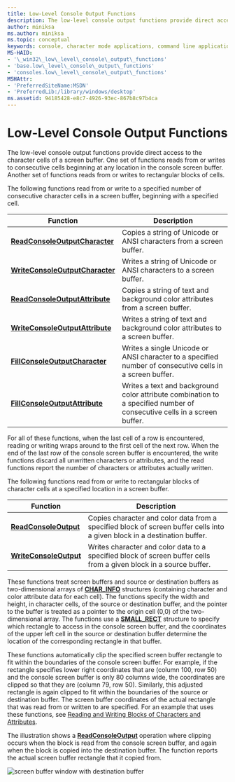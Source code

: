 ```yaml
---
title: Low-Level Console Output Functions
description: The low-level console output functions provide direct access to the character cells of a screen buffer.
author: miniksa
ms.author: miniksa
ms.topic: conceptual
keywords: console, character mode applications, command line applications, terminal applications, console api
MS-HAID:
- '\_win32\_low\_level\_console\_output\_functions'
- 'base.low\_level\_console\_output\_functions'
- 'consoles.low\_level\_console\_output\_functions'
MSHAttr:
- 'PreferredSiteName:MSDN'
- 'PreferredLib:/library/windows/desktop'
ms.assetid: 94185428-e8c7-4926-93ec-867b8c97b4ca
---
```


# Low-Level Console Output Functions


The low-level console output functions provide direct access to the character cells of a screen buffer. One set of functions reads from or writes to consecutive cells beginning at any location in the console screen buffer. Another set of functions reads from or writes to rectangular blocks of cells.

The following functions read from or write to a specified number of consecutive character cells in a screen buffer, beginning with a specified cell.


| Function                                                           | Description                                                                                                             |
|--------------------------------------------------------------------|-------------------------------------------------------------------------------------------------------------------------|
| [**ReadConsoleOutputCharacter**](readconsoleoutputcharacter.md)   | Copies a string of Unicode or ANSI characters from a screen buffer.                                                     |
| [**WriteConsoleOutputCharacter**](writeconsoleoutputcharacter.md) | Writes a string of Unicode or ANSI characters to a screen buffer.                                                       |
| [**ReadConsoleOutputAttribute**](readconsoleoutputattribute.md)   | Copies a string of text and background color attributes from a screen buffer.                                           |
| [**WriteConsoleOutputAttribute**](writeconsoleoutputattribute.md) | Writes a string of text and background color attributes to a screen buffer.                                             |
| [**FillConsoleOutputCharacter**](fillconsoleoutputcharacter.md)   | Writes a single Unicode or ANSI character to a specified number of consecutive cells in a screen buffer.                |
| [**FillConsoleOutputAttribute**](fillconsoleoutputattribute.md)   | Writes a text and background color attribute combination to a specified number of consecutive cells in a screen buffer. |


For all of these functions, when the last cell of a row is encountered, reading or writing wraps around to the first cell of the next row. When the end of the last row of the console screen buffer is encountered, the write functions discard all unwritten characters or attributes, and the read functions report the number of characters or attributes actually written.

The following functions read from or write to rectangular blocks of character cells at a specified location in a screen buffer.


| Function                                         | Description                                                                                                               |
|--------------------------------------------------|---------------------------------------------------------------------------------------------------------------------------|
| [**ReadConsoleOutput**](readconsoleoutput.md)   | Copies character and color data from a specified block of screen buffer cells into a given block in a destination buffer. |
| [**WriteConsoleOutput**](writeconsoleoutput.md) | Writes character and color data to a specified block of screen buffer cells from a given block in a source buffer.        |



These functions treat screen buffers and source or destination buffers as two-dimensional arrays of [**CHAR\_INFO**](char-info-str.md) structures (containing character and color attribute data for each cell). The functions specify the width and height, in character cells, of the source or destination buffer, and the pointer to the buffer is treated as a pointer to the origin cell (0,0) of the two-dimensional array. The functions use a [**SMALL\_RECT**](small-rect-str.md) structure to specify which rectangle to access in the console screen buffer, and the coordinates of the upper left cell in the source or destination buffer determine the location of the corresponding rectangle in that buffer.

These functions automatically clip the specified screen buffer rectangle to fit within the boundaries of the console screen buffer. For example, if the rectangle specifies lower right coordinates that are (column 100, row 50) and the console screen buffer is only 80 columns wide, the coordinates are clipped so that they are (column 79, row 50). Similarly, this adjusted rectangle is again clipped to fit within the boundaries of the source or destination buffer. The screen buffer coordinates of the actual rectangle that was read from or written to are specified. For an example that uses these functions, see [Reading and Writing Blocks of Characters and Attributes](reading-and-writing-blocks-of-characters-and-attributes.md).

The illustration shows a [**ReadConsoleOutput**](readconsoleoutput.md) operation where clipping occurs when the block is read from the console screen buffer, and again when the block is copied into the destination buffer. The function reports the actual screen buffer rectangle that it copied from.

![screen buffer window with destination buffer](images/cscon-03.png)








